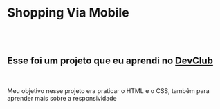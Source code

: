 <h1>Shopping Via Mobile</h1>
<br>
<br>
<h2>Esse foi um projeto que eu aprendi no <a href="https://rodolfomori.com.br/devclub">DevClub</a></h2>
<br>
<p>Meu objetivo nesse projeto era praticar o HTML e o CSS, tambêm para aprender mais sobre a responsividade</p>
